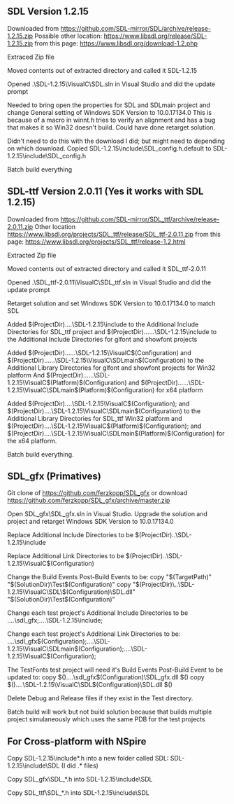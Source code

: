 ## SDL Version 1.2.15

Downloaded from https://github.com/SDL-mirror/SDL/archive/release-1.2.15.zip
Possible other location: https://www.libsdl.org/release/SDL-1.2.15.zip from this page: https://www.libsdl.org/download-1.2.php

Extraced Zip file

Moved contents out of extracted directory and called it SDL-1.2.15

Opened .\SDL-1.2.15\VisualC\SDL.sln in Visual Studio and did the update prompt

Needed to bring open the properties for SDL and SDLmain project and change General setting of Windows SDK Version to 10.0.17134.0
This is because of a macro in winnt.h tries to verify an alignment and has a bug that makes it so Win32 doesn't build.
Could have done retarget solution.

Didn't need to do this with the download I did; but might need to depending on which download.
Copied SDL-1.2.15\include\SDL_config.h.default to SDL-1.2.15\include\SDL_config.h

Batch build everything

## SDL-ttf Version 2.0.11 (Yes it works with SDL 1.2.15)

Downloaded from https://github.com/SDL-mirror/SDL_ttf/archive/release-2.0.11.zip
Other location https://www.libsdl.org/projects/SDL_ttf/release/SDL_ttf-2.0.11.zip from this page: https://www.libsdl.org/projects/SDL_ttf/release-1.2.html

Extracted Zip file

Moved contents out of extracted directory and called it SDL_ttf-2.0.11

Opened .\SDL_ttf-2.0.11\VisualC\SDL_ttf.sln in Visual Studio and did the update prompt

Retarget solution and set Windows SDK Version to 10.0.17134.0 to match SDL

Added $(ProjectDir)..\..\SDL-1.2.15\include to the Additional Include Directories for SDL_ttf project
and $(ProjectDir)..\..\..\SDL-1.2.15\include to the Additional Include Directories for glfont and showfont projects

Added $(ProjectDir)..\..\..\SDL-1.2.15\VisualC\$(Configuration) and $(ProjectDir)..\..\..\SDL-1.2.15\VisualC\SDLmain\$(Configuration) to the Additional Library Directories for glfont and showfont projects for Win32 platform
And $(ProjectDir)..\..\..\SDL-1.2.15\VisualC\$(Platform)\$(Configuration) and $(ProjectDir)..\..\..\SDL-1.2.15\VisualC\SDLmain\$(Platform)\$(Configuration) for x64 platform

Added $(ProjectDir)..\..\SDL-1.2.15\VisualC\$(Configuration); and $(ProjectDir)..\..\SDL-1.2.15\VisualC\SDLmain\$(Configuration) 
   to the Additional Library Directories for SDL_ttf Win32 platform
and $(ProjectDir)..\..\SDL-1.2.15\VisualC\$(Platform)\$(Configuration); and $(ProjectDir)..\..\SDL-1.2.15\VisualC\SDLmain\$(Platform)\$(Configuration)
   for the x64 platform.
   
Batch build everything.
   
## SDL_gfx (Primatives)

Git clone of https://github.com/ferzkopp/SDL_gfx or download https://github.com/ferzkopp/SDL_gfx/archive/master.zip

Open SDL_gfx\SDL_gfx.sln in Visual Studio.  Upgrade the solution and project and retarget Windows SDK Version to 10.0.17134.0

Replace Additional Include Directories to be $(ProjectDir)..\SDL-1.2.15\include

Replace Additional Link Directories to be $(ProjectDir)..\SDL-1.2.15\VisualC\$(Configuration)

Change the Build Events Post-Build Events to be:
copy "$(TargetPath)" "$(SolutionDir)\Test\$(Configuration)"
copy "$(ProjectDir)\..\SDL-1.2.15\VisualC\SDL\$(Configuration)\SDL.dll" "$(SolutionDir)\Test\$(Configuration)"

Change each test project's Additional Include Directories to be ..\..\sdl_gfx;..\..\SDL-1.2.15\include;

Change each test project's Additional Link Directories to be:
..\..\sdl_gfx\$(Configuration);..\..\SDL-1.2.15\VisualC\SDLmain\$(Configuration);..\..\SDL-1.2.15\VisualC\$(Configuration);

The TestFonts test project will need it's Build Events Post-Build Event to be updated to:
copy $(<ProjectDir>)..\..\sdl_gfx\$(Configuration)\SDL_gfx.dll $(<TargetDir>)
copy $(<ProjectDir>)..\..\SDL-1.2.15\VisualC\SDL\$(Configuration)\SDL.dll $(<TargetDir>)

Delete Debug and Release files if they exist in the Test directory.

Batch build will work but not build solution because that builds multiple project simulaneously which uses the same PDB for the test projects

## For Cross-platform with NSpire

Copy SDL-1.2.15\include\*.h into a new folder called SDL: SDL-1.2.15\include\SDL (I did .* files)

Copy SDL_gfx\SDL_*.h into SDL-1.2.15\include\SDL

Copy SDL_ttf\SDL_*.h into SDL-1.2.15\include\SDL


